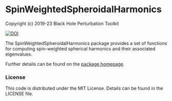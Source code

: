 # SpinWeightedSpheroidalHarmonics

Copyright (c) 2019-23 Black Hole Perturbation Toolkit

[![DOI](https://zenodo.org/badge/DOI/10.5281/zenodo.8090680.svg)](https://doi.org/10.5281/zenodo.8090680)

The SpinWeightedSpheroidalHarmonics package provides a set of functions for
computing spin-weighted spherical harmonics and their associated eigenvalues.

Further details can be found on the [package homepage](https://bhptoolkit.org/SpinWeightedSpheroidalHarmonics).

### License

This code is distributed under the MIT License. Details can
be found in the LICENSE file.

